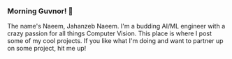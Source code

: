 ### Morning Guvnor! 👋

The name's Naeem, Jahanzeb Naeem. I'm a budding AI/ML engineer with a crazy passion for all things Computer Vision. This place is where I post some of my cool projects. If you like what I'm doing and want to partner up on some project, hit me up! 

<!--
**jnx01/jnx01** is a ✨ _special_ ✨ repository because its `README.md` (this file) appears on your GitHub profile.

Here are some ideas to get you started:

- 🔭 I’m currently working on ...
- 🌱 I’m currently learning ...
- 👯 I’m looking to collaborate on ...
- 🤔 I’m looking for help with ...
- 💬 Ask me about ...
- 📫 How to reach me: ...
- 😄 Pronouns: ...
- ⚡ Fun fact: ...
-->
